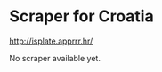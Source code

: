 Scraper for Croatia
=========================

<http://isplate.apprrr.hr/>

No scraper available yet.
